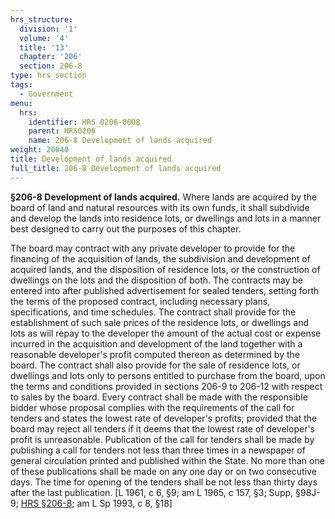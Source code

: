 ```yaml
---
hrs_structure:
  division: '1'
  volume: '4'
  title: '13'
  chapter: '206'
  section: 206-8
type: hrs_section
tags:
  - Government
menu:
  hrs:
    identifier: HRS_0206-0008
    parent: HRS0206
    name: 206-8 Development of lands acquired
weight: 20040
title: Development of lands acquired
full_title: 206-8 Development of lands acquired
---
```

**§206-8 Development of lands acquired.** Where lands are acquired by the board of land and natural resources with its own funds, it shall subdivide and develop the lands into residence lots, or dwellings and lots in a manner best designed to carry out the purposes of this chapter.

The board may contract with any private developer to provide for the financing of the acquisition of lands, the subdivision and development of acquired lands, and the disposition of residence lots, or the construction of dwellings on the lots and the disposition of both. The contracts may be entered into after published advertisement for sealed tenders, setting forth the terms of the proposed contract, including necessary plans, specifications, and time schedules. The contract shall provide for the establishment of such sale prices of the residence lots, or dwellings and lots as will repay to the developer the amount of the actual cost or expense incurred in the acquisition and development of the land together with a reasonable developer's profit computed thereon as determined by the board. The contract shall also provide for the sale of residence lots, or dwellings and lots only to persons entitled to purchase from the board, upon the terms and conditions provided in sections 206-9 to 206-12 with respect to sales by the board. Every contract shall be made with the responsible bidder whose proposal complies with the requirements of the call for tenders and states the lowest rate of developer's profits; provided that the board may reject all tenders if it deems that the lowest rate of developer's profit is unreasonable. Publication of the call for tenders shall be made by publishing a call for tenders not less than three times in a newspaper of general circulation printed and published within the State. No more than one of these publications shall be made on any one day or on two consecutive days. The time for opening of the tenders shall be not less than thirty days after the last publication. [L 1961, c 6, §9; am L 1965, c 157, §3; Supp, §98J-9; [HRS §206-8](/title-13/chapter-206/section-206-8/); am L Sp 1993, c 8, §18]